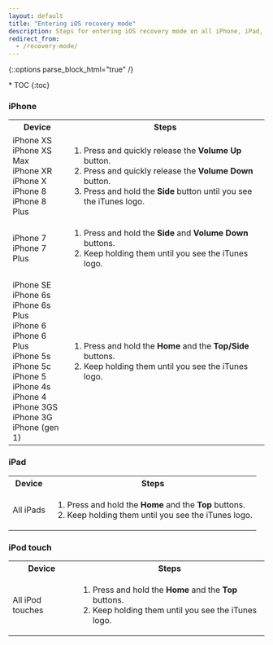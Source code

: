 ```yaml
---
layout: default
title: "Entering iOS recovery mode"
description: Steps for entering iOS recovery mode on all iPhone, iPad, and iPod touch models.
redirect_from: 
  - /recovery-mode/
---
```

{::options parse_block_html="true" /}

<div id="compact-toc">
* TOC
{:toc}
</div>

### iPhone

<table class="full-width">
  <tr>
    <th>Device</th>
    <th>Steps</th>
  </tr>
  <tr>
    <td>
      iPhone XS<br>
      iPhone XS Max<br>
      iPhone XR<br>
      iPhone X<br>
      iPhone 8<br>
      iPhone 8 Plus
    </td>
    <td>
      <ol>
        <li>Press and quickly release the <strong>Volume Up</strong> button.</li>
        <li>Press and quickly release the <strong>Volume Down</strong> button.</li>
        <li>Press and hold the <strong>Side</strong> button until you see the iTunes logo.</li>
      </ol>
    </td>
  </tr>
  <tr>
    <td>
      iPhone 7<br>
      iPhone 7 Plus
    </td>
    <td>
      <ol>
        <li>Press and hold the <strong>Side</strong> and <strong>Volume Down</strong> buttons.</li>
        <li>Keep holding them until you see the iTunes logo.</li>
      </ol>
    </td>
  </tr>
  <tr>
    <td>
      iPhone SE<br>
      iPhone 6s<br>
      iPhone 6s Plus<br>
      iPhone 6<br>
      iPhone 6 Plus<br>
      iPhone 5s<br>
      iPhone 5c<br>
      iPhone 5<br>
      iPhone 4s<br>
      iPhone 4<br>
      iPhone 3GS<br>
      iPhone 3G<br>
      iPhone (gen 1)
    </td>
    <td>
      <ol>
        <li>Press and hold the <strong>Home</strong> and the <strong>Top/Side</strong> buttons.</li>
        <li>Keep holding them until you see the iTunes logo.</li>
      </ol>
    </td>
  </tr>
</table>

### iPad

<table class="full-width">
  <tr>
    <th>Device</th>
    <th>Steps</th>
  </tr>
  <tr>
    <td>
      All iPads
    </td>
    <td>
      <ol>
        <li>Press and hold the <strong>Home</strong> and the <strong>Top</strong> buttons.</li>
        <li>Keep holding them until you see the iTunes logo.</li>
      </ol>
    </td>
  </tr>
</table>

### iPod touch

<table class="full-width">
  <tr>
    <th>Device</th>
    <th>Steps</th>
  </tr>
  <tr>
    <td>
      All iPod touches
    </td>
    <td>
      <ol>
        <li>Press and hold the <strong>Home</strong> and the <strong>Top</strong> buttons.</li>
        <li>Keep holding them until you see the iTunes logo.</li>
      </ol>
    </td>
  </tr>
</table>
